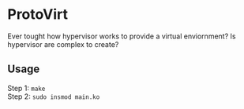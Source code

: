# ProtoVirt
Ever tought how hypervisor works to provide a virtual enviornment?
Is hypervisor are complex to create? 

## Usage

Step 1: `make`
<br/>
Step 2: `sudo insmod main.ko`
